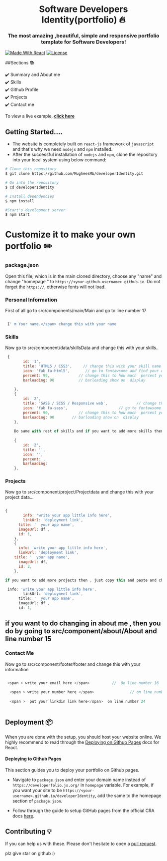 <h1 align="center"> Software Developers Identity(portfolio) 🔥 </h1> 
<h3 align="center"> The most amazing ,beautiful, simple and  responsive portfolio template for Software Developers! </h3>

  <a align="center" href="https://reactjs.org/"><img alt="Made With React" src="https://img.shields.io/badge/made%20with-react-61DAFB?style=flat-square" /></a>
   <a align="center" href="http://badges.mit-license.org/"><img alt="License" src="http://img.shields.io/:license-mit-blue.svg?style=flat-square?style=flat-square" /></a>
  
##Sections 📚

✔️ Summary and About me\
✔️ Skills\
✔️ Github Profile\
✔️ Projects\
✔️ Contact me


To view a live example, **[click here](https://mugheesmb.github.io/developerIdentity/)**

## Getting Started....
- The website is completely built on `react-js` framework of `javascript` and that's why we need `nodejs` and `npm` installed.
- After the successful installation of `nodejs` and `npm`, clone the repository into your local system using below command:

```bash
# Clone this repository
$ git clone https://github.com/MugheesMb/developerIdentity.git

# Go into the repository
$ cd developerIdentity

# Install dependencies
$ npm install

#Start's development server
$ npm start
```
# Customize it to make your own portfolio ✏️

### package.json

Open this file, which is in the main cloned directory, choose any "name" and change "homepage " to `https://<your-github-username>.github.io`. Do not forget the `https://`, otherwise fonts will not load.

### Personal Information

First of all go to src/components/main/Main and go to line number 17 

```javascript

 I' m Your name.</span> change this with your name
 ```
 
### Skills

Now go to src/component/data/skillsData  and change this with your skills..

```javascript
 {
        id: '1',
        title: 'HTML5 / CSS3',     // change this with your skill name
        icon: 'fab fa-html5',       // go to fontawsome and find your desire icon and paste it here
        percent: 99,             // change this to how much  percent you are good at this skills
        barloading: 98           // barloading show on  display
        
    },
    {
        id: '2',
        title: 'SASS / SCSS / Responsive web',             // change this with your skill name
        icon: 'fab fa-sass',                       // go to fontawsome and find your desire icon and paste it here
        percent: 90,             // change this to how much  percent you are good at this skills
        barloading: 90        // barloading show on  display
    },
    
    Do same with rest of skills and if you want to add more skills then , just copy this and paste and change its id to next number ...
    
    {
        id: '2',
        title: '',
        icon: '',           
        percent: ,          
        barloading:  
    },
```    

### Projects

Now go to src/component/project/Projectdata  and change this with your project data...


```javascript

{
        info: 'write your app little info here',
        linkUrl: 'deployment link',   
      title: '  your app name',
      imageUrl: df ,          
      id: 1,
    },
    {
      info: 'write your app little info here',
      linkUrl: 'deployment link',
    title: '  your app name',
      imageUrl: df,
      id: 2,     
    },

if you want to add more projects then , just copy this and paste and change its id to next number ...

 info: 'write your app little info here',
        linkUrl: 'deployment link',   
      title: '  your app name',
      imageUrl: df ,          
      id: 1,

```


## if you want to do changing in about me  , then you do by going to  src/component/about/About and line number 15


### Contact Me


Now go to src/component/footer/footer  and change this with your information

```javascript

 <span > write your email here </span>          //  On line number 16 
 
  <span > write your number here </span>                // on line number 22
  
  <span >  put your linkdin link here</span>  on line number 24
  
  ```
  
  ## Deployment 📦
  
  When you are done with the setup, you should host your website online.
We highly recommend to read through the [Deploying on Github Pages](https://create-react-app.dev/docs/deployment/#github-pages) docs for React.

#### Deploying to Github Pages

This section guides you to deploy your portfolio on Github pages.

- Navigate to `package.json` and enter your domain name instead of `https://developerfolio.js.org/` in `homepage` variable. For example, if you want your site to be `https://<your-username>.github.io/developerIdentity`, add the same to the homepage section of `package.json`.
  
 - Follow through the guide to setup GitHub pages from the official CRA docs [here](https://create-react-app.dev/docs/deployment/#github-pages).


## Contributing 💡
If you can help us with these. Please don't hesitate to open a [pull request](https://github.com/MugheesMb/developerIdentity/pulls).

plz give star on github :)


